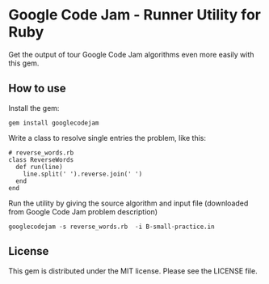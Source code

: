 Google Code Jam - Runner Utility for Ruby
====

Get the output of tour Google Code Jam algorithms even more easily with this gem.

How to use
---

Install the gem:

    gem install googlecodejam

Write a class to resolve single entries the problem, like this:

    # reverse_words.rb
    class ReverseWords
      def run(line)
        line.split(' ').reverse.join(' ')
      end
    end

Run the utility by giving the source algorithm and input file (downloaded from Google Code Jam problem description)

    googlecodejam -s reverse_words.rb  -i B-small-practice.in


License
---

This gem is distributed under the MIT license. Please see the LICENSE file.
